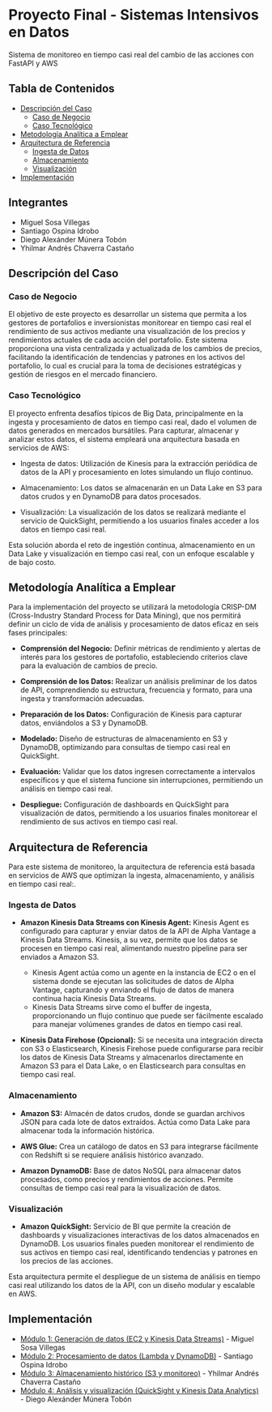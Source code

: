 # Proyecto Final - Sistemas Intensivos en Datos <!-- omit in toc -->

Sistema de monitoreo en tiempo casi real del cambio de las acciones con FastAPI y AWS

## Tabla de Contenidos <!-- omit in toc -->

- [Descripción del Caso](#descripción-del-caso)
  - [Caso de Negocio](#caso-de-negocio)
  - [Caso Tecnológico](#caso-tecnológico)
- [Metodología Analítica a Emplear](#metodología-analítica-a-emplear)
- [Arquitectura de Referencia](#arquitectura-de-referencia)
  - [Ingesta de Datos](#ingesta-de-datos)
  - [Almacenamiento](#almacenamiento)
  - [Visualización](#visualización)
- [Implementación](#implementación)

## Integrantes <!-- omit in toc -->

- Miguel Sosa Villegas
- Santiago Ospina Idrobo
- Diego Alexánder Múnera Tobón
- Yhilmar Andrés Chaverra Castaño

## Descripción del Caso

### Caso de Negocio

El objetivo de este proyecto es desarrollar un sistema que permita a los gestores de portafolios e inversionistas monitorear en tiempo casi real el rendimiento de sus activos mediante una visualización de los precios y rendimientos actuales de cada acción del portafolio. Este sistema proporciona una vista centralizada y actualizada de los cambios de precios, facilitando la identificación de tendencias y patrones en los activos del portafolio, lo cual es crucial para la toma de decisiones estratégicas y gestión de riesgos en el mercado financiero.

### Caso Tecnológico

El proyecto enfrenta desafíos típicos de Big Data, principalmente en la ingesta y procesamiento de datos en tiempo casi real, dado el volumen de datos generados en mercados bursátiles. Para capturar, almacenar y analizar estos datos, el sistema empleará una arquitectura basada en servicios de AWS:

- Ingesta de datos: Utilización de Kinesis para la extracción periódica de datos de la API y procesamiento en lotes simulando un flujo continuo.

- Almacenamiento: Los datos se almacenarán en un Data Lake en S3 para datos crudos y en DynamoDB para datos procesados.

- Visualización: La visualización de los datos se realizará mediante el servicio de QuickSight, permitiendo a los usuarios finales acceder a los datos en tiempo casi real.

Esta solución aborda el reto de ingestión continua, almacenamiento en un Data Lake y visualización en tiempo casi real, con un enfoque escalable y de bajo costo.

## Metodología Analítica a Emplear

Para la implementación del proyecto se utilizará la metodología CRISP-DM (Cross-Industry Standard Process for Data Mining), que nos permitirá definir un ciclo de vida de análisis y procesamiento de datos eficaz en seis fases principales:

- **Comprensión del Negocio:** Definir métricas de rendimiento y alertas de interés para los gestores de portafolio, estableciendo criterios clave para la evaluación de cambios de precio.

- **Comprensión de los Datos:** Realizar un análisis preliminar de los datos de API, comprendiendo su estructura, frecuencia y formato, para una ingesta y transformación adecuadas.

- **Preparación de los Datos:** Configuración de Kinesis para capturar datos, enviándolos a S3 y DynamoDB.

- **Modelado:** Diseño de estructuras de almacenamiento en S3 y DynamoDB, optimizando para consultas de tiempo casi real en QuickSight.

- **Evaluación:** Validar que los datos ingresen correctamente a intervalos específicos y que el sistema funcione sin interrupciones, permitiendo un análisis en tiempo casi real.

- **Despliegue:** Configuración de dashboards en QuickSight para visualización de datos, permitiendo a los usuarios finales monitorear el rendimiento de sus activos en tiempo casi real.

## Arquitectura de Referencia

Para este sistema de monitoreo, la arquitectura de referencia está basada en servicios de AWS que optimizan la ingesta, almacenamiento, y análisis en tiempo casi real:.

### Ingesta de Datos

- **Amazon Kinesis Data Streams con Kinesis Agent:** Kinesis Agent es configurado para capturar y enviar datos de la API de Alpha Vantage a Kinesis Data Streams. Kinesis, a su vez, permite que los datos se procesen en tiempo casi real, alimentando nuestro pipeline para ser enviados a Amazon S3.

  - Kinesis Agent actúa como un agente en la instancia de EC2 o en el sistema donde se ejecutan las solicitudes de datos de Alpha Vantage, capturando y enviando el flujo de datos de manera continua hacia Kinesis Data Streams.
  - Kinesis Data Streams sirve como el buffer de ingesta, proporcionando un flujo continuo que puede ser fácilmente escalado para manejar volúmenes grandes de datos en tiempo casi real.

- **Kinesis Data Firehose (Opcional):** Si se necesita una integración directa con S3 o Elasticsearch, Kinesis Firehose puede configurarse para recibir los datos de Kinesis Data Streams y almacenarlos directamente en Amazon S3 para el Data Lake, o en Elasticsearch para consultas en tiempo casi real.

### Almacenamiento

- **Amazon S3:** Almacén de datos crudos, donde se guardan archivos JSON para cada lote de datos extraídos. Actúa como Data Lake para almacenar toda la información histórica.

- **AWS Glue:** Crea un catálogo de datos en S3 para integrarse fácilmente con Redshift si se requiere análisis histórico avanzado.

- **Amazon DynamoDB:** Base de datos NoSQL para almacenar datos procesados, como precios y rendimientos de acciones. Permite consultas de tiempo casi real para la visualización de datos.

### Visualización

- **Amazon QuickSight:** Servicio de BI que permite la creación de dashboards y visualizaciones interactivas de los datos almacenados en DynamoDB. Los usuarios finales pueden monitorear el rendimiento de sus activos en tiempo casi real, identificando tendencias y patrones en los precios de las acciones.

Esta arquitectura permite el despliegue de un sistema de análisis en tiempo casi real utilizando los datos de la API, con un diseño modular y escalable en AWS.

## Implementación

- [Módulo 1: Generación de datos (EC2 y Kinesis Data Streams)](https://github.com/msosav/st1630-proyecto/tree/main/Modulo-1) - Miguel Sosa Villegas
- [Módulo 2: Procesamiento de datos (Lambda y DynamoDB)]() - Santiago Ospina Idrobo
- [Módulo 3: Almacenamiento histórico (S3 y monitoreo)]() - Yhilmar Andrés Chaverra Castaño
- [Módulo 4: Análisis y visualización (QuickSight y Kinesis Data Analytics)]() - Diego Alexánder Múnera Tobón
